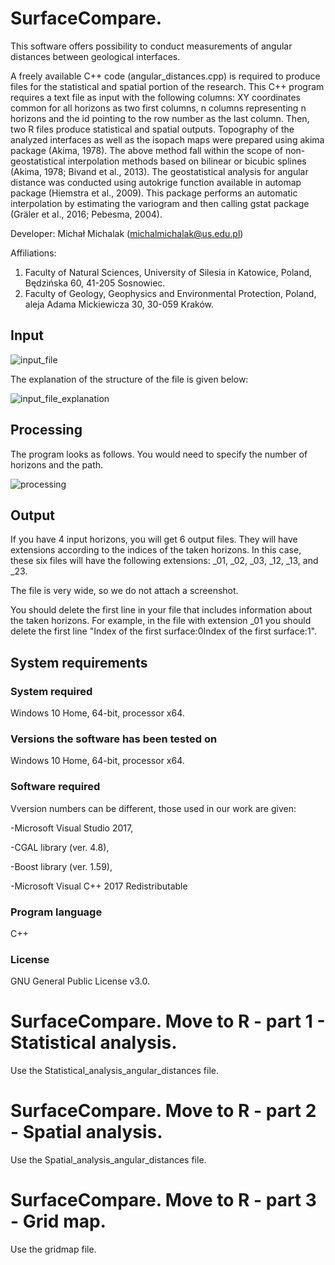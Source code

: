 # SurfaceCompare. 
This software offers possibility to conduct measurements of angular distances between geological interfaces.

A freely available C++ code (angular_distances.cpp) is required to produce files for the statistical and spatial portion of the research. This C++ program requires a text file as input with the following columns: XY coordinates common for all horizons as two first columns, n columns representing n horizons and the id pointing to the row number as the last column. Then, two R files produce statistical and spatial outputs. Topography of the analyzed interfaces as well as the isopach maps were prepared using akima package (Akima, 1978). The above method fall within the scope of non-geostatistical interpolation methods based on bilinear or bicubic splines (Akima, 1978; Bivand et al., 2013). The geostatistical analysis for angular distance was conducted using autokrige function available in automap package (Hiemstra et al., 2009). This package performs an automatic interpolation by estimating the variogram and then calling gstat package (Gräler et al., 2016; Pebesma, 2004). 

Developer: Michał Michalak (michalmichalak@us.edu.pl)

Affiliations: 
1) Faculty of Natural Sciences, University of Silesia in Katowice, Poland, Będzińska 60, 41-205 Sosnowiec.
2) Faculty of Geology, Geophysics and Environmental Protection, Poland, aleja Adama Mickiewicza 30, 30-059 Kraków.

## Input

![input_file](https://user-images.githubusercontent.com/28152295/161118052-c1a3eaf4-55e8-4f92-858a-fb34fb64dff1.png)

The explanation of the structure of the file is given below:

![input_file_explanation](https://user-images.githubusercontent.com/28152295/161118209-17dc606a-e266-4c82-b4e1-cbeca6f4973c.png)

## Processing

The program looks as follows. You would need to specify the number of horizons and the path.

![processing](https://user-images.githubusercontent.com/28152295/161123010-b3f50a13-f1bb-4d2b-9c96-4c537a456ea6.png)


## Output

If you have 4 input horizons, you will get 6 output files. They will have extensions according to the indices of the taken horizons. In this case, these six files will have the following extensions: _01, _02, _03, _12, _13, and _23.

The file is very wide, so we do not attach a screenshot.

You should delete the first line in your file that includes information about the taken horizons. For example, in the file with extension _01 you should delete the first line "Index of the first surface:0Index of the first surface:1".

## System requirements

### System required

Windows 10 Home, 64-bit, processor x64.

### Versions the software has been tested on

Windows 10 Home, 64-bit, processor x64.

### Software required 

Vversion numbers can be different, those used in our work are given: 

  -Microsoft Visual Studio 2017, 
  
  -CGAL library (ver. 4.8),
  
  -Boost library (ver. 1.59), 
  
  -Microsoft Visual C++ 2017 Redistributable
  
### Program language

C++

### License

GNU General Public License v3.0.

# SurfaceCompare. Move to R - part 1 - Statistical analysis.

Use the Statistical_analysis_angular_distances file.

# SurfaceCompare. Move to R - part 2 - Spatial analysis.

Use the Spatial_analysis_angular_distances file.

# SurfaceCompare. Move to R - part 3 - Grid map.

Use the gridmap file.
